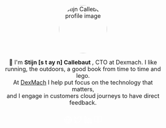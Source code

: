 <br />
<div class="profile" style="text-align:center;">
    <div class="profile_inner" style="padding: 10px 0; font-size: 18px">
        <img src="https://callebaut.io/img/profile.png" alt="Stijn Callebaut profile image" height="150" width="150" style="display:inline-table;border-radius:50%; pointer-events:none;"/>
        <p>
            👋 I'm <strong> Stijn [s t ay n] Callebaut </strong>, CTO at Dexmach.
            I like running, the outdoors, a good book from time to time and lego. <br /> At <a href="https://www.dexmach.com">DexMach</a> I help put focus on the technology that matters, <br /> and I engage in customers cloud journeys to have direct feedback. <br />
        </p>
        <div class="social-icons" style="padding: 12px 0;">
            <a href="https://callebaut.io" target="_blank" rel="noopener noreferrer me"
        title="personal website" style="color:white;text-decoration : none;">
                <svg xmlns="http://www.w3.org/2000/svg" width="26" height="26" viewBox="0 0 24 24" fill="none" stroke="currentColor" stroke-width="2" stroke-linecap="round" stroke-linejoin="round" class="feather feather-globe"><circle cx="12" cy="12" r="10"></circle><line x1="2" y1="12" x2="22" y2="12"></line><path d="M12 2a15.3 15.3 0 0 1 4 10 15.3 15.3 0 0 1-4 10 15.3 15.3 0 0 1-4-10 15.3 15.3 0 0 1 4-10z"></path></svg>
            </a>
            <a href="https://twitter.com/stijnca" target="_blank" rel="noopener noreferrer me"
        title="twitter" style="color:white;text-decoration : none;">
                <svg xmlns="http://www.w3.org/2000/svg" width="26" height="26"  viewBox="0 0 24 24" fill="none" stroke="currentColor" stroke-width="2" stroke-linecap="round" stroke-linejoin="round">
                    <path d="M23 3a10.9 10.9 0 0 1-3.14 1.53 4.48 4.48 0 0 0-7.86 3v1A10.66 10.66 0 0 1 3 4s-4 9 5 13a11.64 11.64 0 0 1-7 2c9 5 20 0 20-11.5a4.5 4.5 0 0 0-.08-.83A7.72 7.72 0 0 0 23 3z"></path>
                </svg>    
            </a>
            <a href="https://www.linkedin.com/in/stijncallebaut/" target="_blank" rel="noopener noreferrer me"
        title="LinkedIn" style="color:white;text-decoration : none;">
                <svg xmlns="http://www.w3.org/2000/svg" width="26" height="26" viewBox="0 0 24 24" fill="none" stroke="currentColor" stroke-width="2" stroke-linecap="round" stroke-linejoin="round">
                    <path d="M16 8a6 6 0 0 1 6 6v7h-4v-7a2 2 0 0 0-2-2 2 2 0 0 0-2 2v7h-4v-7a6 6 0 0 1 6-6z"></path>
                    <rect x="2" y="9" width="4" height="12"></rect>
                    <circle cx="4" cy="4" r="2"></circle>
                </svg> 
            </a>
            <a href="https://goodreads.com/stijnca" target="_blank" rel="noopener noreferrer me"
        title="Goodreads" style="color:white;text-decoration : none;">
                <svg xmlns="http://www.w3.org/2000/svg" width="26" height="26" viewBox="0 0 24 24" fill="none" stroke="currentColor" stroke-width="2" stroke-linecap="round" stroke-linejoin="round" class="feather feather-book-open">
                    <path d="M2 3h6a4 4 0 0 1 4 4v14a3 3 0 0 0-3-3H2z"></path>
                    <path d="M22 3h-6a4 4 0 0 0-4 4v14a3 3 0 0 1 3-3h7z"></path>
                </svg>
            </a>
        </div>
    </div>
</div>